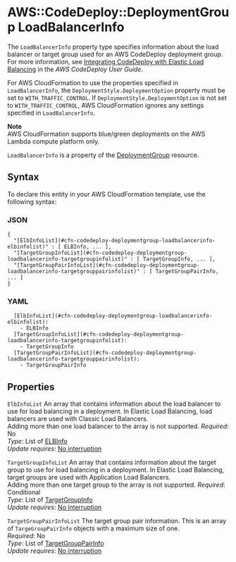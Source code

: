 # AWS::CodeDeploy::DeploymentGroup LoadBalancerInfo<a name="aws-properties-codedeploy-deploymentgroup-loadbalancerinfo"></a>

The `LoadBalancerInfo` property type specifies information about the load balancer or target group used for an AWS CodeDeploy deployment group\. For more information, see [ Integrating CodeDeploy with Elastic Load Balancing](https://docs.aws.amazon.com/codedeploy/latest/userguide/integrations-aws-elastic-load-balancing.html) in the *AWS CodeDeploy User Guide*\.

For AWS CloudFormation to use the properties specified in `LoadBalancerInfo`, the `DeploymentStyle.DeploymentOption` property must be set to `WITH_TRAFFIC_CONTROL`\. If `DeploymentStyle.DeploymentOption` is not set to `WITH_TRAFFIC_CONTROL`, AWS CloudFormation ignores any settings specified in `LoadBalancerInfo`\.

**Note**  
AWS CloudFormation supports blue/green deployments on the AWS Lambda compute platform only\.

 `LoadBalancerInfo` is a property of the [DeploymentGroup](https://docs.aws.amazon.com/AWSCloudFormation/latest/UserGuide/aws-resource-codedeploy-deploymentgroup.html) resource\. 

## Syntax<a name="aws-properties-codedeploy-deploymentgroup-loadbalancerinfo-syntax"></a>

To declare this entity in your AWS CloudFormation template, use the following syntax:

### JSON<a name="aws-properties-codedeploy-deploymentgroup-loadbalancerinfo-syntax.json"></a>

```
{
  "[ElbInfoList](#cfn-codedeploy-deploymentgroup-loadbalancerinfo-elbinfolist)" : [ ELBInfo, ... ],
  "[TargetGroupInfoList](#cfn-codedeploy-deploymentgroup-loadbalancerinfo-targetgroupinfolist)" : [ TargetGroupInfo, ... ],
  "[TargetGroupPairInfoList](#cfn-codedeploy-deploymentgroup-loadbalancerinfo-targetgrouppairinfolist)" : [ TargetGroupPairInfo, ... ]
}
```

### YAML<a name="aws-properties-codedeploy-deploymentgroup-loadbalancerinfo-syntax.yaml"></a>

```
  [ElbInfoList](#cfn-codedeploy-deploymentgroup-loadbalancerinfo-elbinfolist): 
    - ELBInfo
  [TargetGroupInfoList](#cfn-codedeploy-deploymentgroup-loadbalancerinfo-targetgroupinfolist): 
    - TargetGroupInfo
  [TargetGroupPairInfoList](#cfn-codedeploy-deploymentgroup-loadbalancerinfo-targetgrouppairinfolist): 
    - TargetGroupPairInfo
```

## Properties<a name="aws-properties-codedeploy-deploymentgroup-loadbalancerinfo-properties"></a>

`ElbInfoList`  <a name="cfn-codedeploy-deploymentgroup-loadbalancerinfo-elbinfolist"></a>
An array that contains information about the load balancer to use for load balancing in a deployment\. In Elastic Load Balancing, load balancers are used with Classic Load Balancers\.  
 Adding more than one load balancer to the array is not supported\. 
*Required*: No  
*Type*: List of [ELBInfo](aws-properties-codedeploy-deploymentgroup-elbinfo.md)  
*Update requires*: [No interruption](https://docs.aws.amazon.com/AWSCloudFormation/latest/UserGuide/using-cfn-updating-stacks-update-behaviors.html#update-no-interrupt)

`TargetGroupInfoList`  <a name="cfn-codedeploy-deploymentgroup-loadbalancerinfo-targetgroupinfolist"></a>
An array that contains information about the target group to use for load balancing in a deployment\. In Elastic Load Balancing, target groups are used with Application Load Balancers\.  
 Adding more than one target group to the array is not supported\. 
*Required*: Conditional  
*Type*: List of [TargetGroupInfo](aws-properties-codedeploy-deploymentgroup-targetgroupinfo.md)  
*Update requires*: [No interruption](https://docs.aws.amazon.com/AWSCloudFormation/latest/UserGuide/using-cfn-updating-stacks-update-behaviors.html#update-no-interrupt)

`TargetGroupPairInfoList`  <a name="cfn-codedeploy-deploymentgroup-loadbalancerinfo-targetgrouppairinfolist"></a>
 The target group pair information\. This is an array of `TargeGroupPairInfo` objects with a maximum size of one\.   
*Required*: No  
*Type*: List of [TargetGroupPairInfo](aws-properties-codedeploy-deploymentgroup-targetgrouppairinfo.md)  
*Update requires*: [No interruption](https://docs.aws.amazon.com/AWSCloudFormation/latest/UserGuide/using-cfn-updating-stacks-update-behaviors.html#update-no-interrupt)